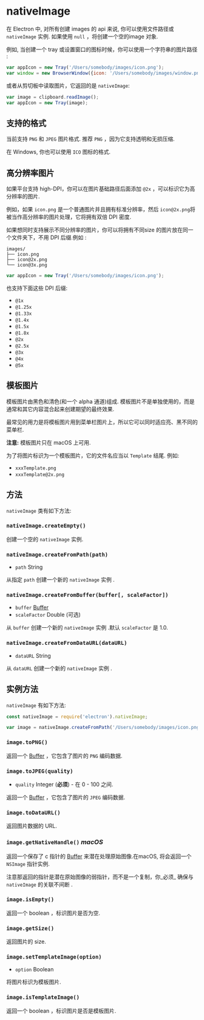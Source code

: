 # nativeImage

在 Electron 中, 对所有创建 images 的 api 来说, 你可以使用文件路径或 `nativeImage` 实例. 如果使用 `null` ，将创建一个空的image 对象.

例如, 当创建一个 tray 或设置窗口的图标时候，你可以使用一个字符串的图片路径 :

```javascript
var appIcon = new Tray('/Users/somebody/images/icon.png');
var window = new BrowserWindow({icon: '/Users/somebody/images/window.png'});
```

或者从剪切板中读取图片，它返回的是 `nativeImage`:

```javascript
var image = clipboard.readImage();
var appIcon = new Tray(image);
```

## 支持的格式

当前支持 `PNG` 和 `JPEG` 图片格式. 推荐 `PNG` ，因为它支持透明和无损压缩.

在 Windows, 你也可以使用 `ICO` 图标的格式.

## 高分辨率图片

如果平台支持 high-DPI，你可以在图片基础路径后面添加 `@2x` ，可以标识它为高分辨率的图片.

例如，如果 `icon.png` 是一个普通图片并且拥有标准分辨率，然后 `icon@2x.png`将被当作高分辨率的图片处理，它将拥有双倍 DPI 密度.

如果想同时支持展示不同分辨率的图片，你可以将拥有不同size 的图片放在同一个文件夹下，不用 DPI 后缀.例如 :

```text
images/
├── icon.png
├── icon@2x.png
└── icon@3x.png
```


```javascript
var appIcon = new Tray('/Users/somebody/images/icon.png');
```

也支持下面这些 DPI 后缀:

* `@1x`
* `@1.25x`
* `@1.33x`
* `@1.4x`
* `@1.5x`
* `@1.8x`
* `@2x`
* `@2.5x`
* `@3x`
* `@4x`
* `@5x`

## 模板图片

模板图片由黑色和清色(和一个 alpha 通道)组成.
模板图片不是单独使用的，而是通常和其它内容混合起来创建期望的最终效果.

最常见的用力是将模板图片用到菜单栏图片上，所以它可以同时适应亮、黑不同的菜单栏.

**注意:** 模板图片只在 macOS 上可用.

为了将图片标识为一个模板图片，它的文件名应当以 `Template` 结尾. 例如:

* `xxxTemplate.png`
* `xxxTemplate@2x.png`

## 方法

`nativeImage` 类有如下方法:

### `nativeImage.createEmpty()`

创建一个空的 `nativeImage` 实例.

### `nativeImage.createFromPath(path)`

* `path` String

从指定 `path` 创建一个新的 `nativeImage` 实例 .

### `nativeImage.createFromBuffer(buffer[, scaleFactor])`

* `buffer` [Buffer][buffer]
* `scaleFactor` Double (可选)

从 `buffer` 创建一个新的 `nativeImage` 实例 .默认  `scaleFactor` 是 1.0.

### `nativeImage.createFromDataURL(dataURL)`

* `dataURL` String

从 `dataURL` 创建一个新的 `nativeImage` 实例 .

## 实例方法

`nativeImage` 有如下方法:

```javascript
const nativeImage = require('electron').nativeImage;

var image = nativeImage.createFromPath('/Users/somebody/images/icon.png');
```

### `image.toPNG()`

返回一个 [Buffer][buffer] ，它包含了图片的 `PNG` 编码数据.

### `image.toJPEG(quality)`

* `quality` Integer (**必须**) - 在 0 - 100 之间.

返回一个 [Buffer][buffer] ，它包含了图片的 `JPEG` 编码数据.

### `image.toDataURL()`

返回图片数据的 URL.

### `image.getNativeHandle()` _macOS_

返回一个保存了 c 指针的 [Buffer][buffer] 来潜在处理原始图像.在macOS, 将会返回一个 `NSImage` 指针实例.

注意那返回的指针是潜在原始图像的弱指针，而不是一个复制，你_必须_ 确保与 `nativeImage` 的关联不间断 .

### `image.isEmpty()`

返回一个 boolean ，标识图片是否为空.

### `image.getSize()`

返回图片的 size.

[buffer]: https://nodejs.org/api/buffer.html#buffer_class_buffer

### `image.setTemplateImage(option)`

* `option` Boolean

将图片标识为模板图片.

### `image.isTemplateImage()`

返回一个 boolean ，标识图片是否是模板图片.